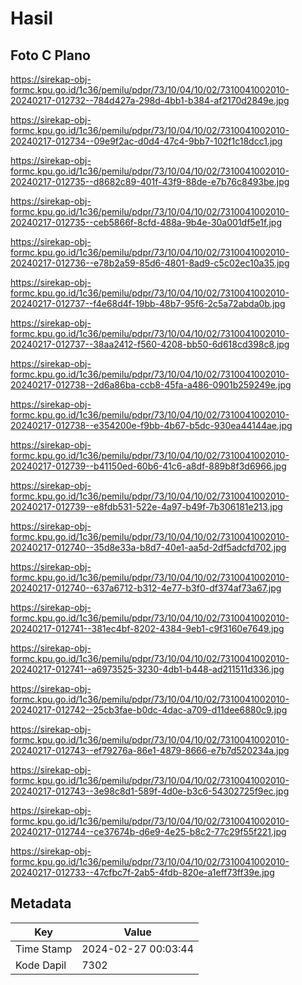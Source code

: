 # Hasil

## Foto C Plano

https://sirekap-obj-formc.kpu.go.id/1c36/pemilu/pdpr/73/10/04/10/02/7310041002010-20240217-012732--784d427a-298d-4bb1-b384-af2170d2849e.jpg

https://sirekap-obj-formc.kpu.go.id/1c36/pemilu/pdpr/73/10/04/10/02/7310041002010-20240217-012734--09e9f2ac-d0d4-47c4-9bb7-102f1c18dcc1.jpg

https://sirekap-obj-formc.kpu.go.id/1c36/pemilu/pdpr/73/10/04/10/02/7310041002010-20240217-012735--d8682c89-401f-43f9-88de-e7b76c8493be.jpg

https://sirekap-obj-formc.kpu.go.id/1c36/pemilu/pdpr/73/10/04/10/02/7310041002010-20240217-012735--ceb5866f-8cfd-488a-9b4e-30a001df5e1f.jpg

https://sirekap-obj-formc.kpu.go.id/1c36/pemilu/pdpr/73/10/04/10/02/7310041002010-20240217-012736--e78b2a59-85d6-4801-8ad9-c5c02ec10a35.jpg

https://sirekap-obj-formc.kpu.go.id/1c36/pemilu/pdpr/73/10/04/10/02/7310041002010-20240217-012737--f4e68d4f-19bb-48b7-95f6-2c5a72abda0b.jpg

https://sirekap-obj-formc.kpu.go.id/1c36/pemilu/pdpr/73/10/04/10/02/7310041002010-20240217-012737--38aa2412-f560-4208-bb50-6d618cd398c8.jpg

https://sirekap-obj-formc.kpu.go.id/1c36/pemilu/pdpr/73/10/04/10/02/7310041002010-20240217-012738--2d6a86ba-ccb8-45fa-a486-0901b259249e.jpg

https://sirekap-obj-formc.kpu.go.id/1c36/pemilu/pdpr/73/10/04/10/02/7310041002010-20240217-012738--e354200e-f9bb-4b67-b5dc-930ea44144ae.jpg

https://sirekap-obj-formc.kpu.go.id/1c36/pemilu/pdpr/73/10/04/10/02/7310041002010-20240217-012739--b41150ed-60b6-41c6-a8df-889b8f3d6966.jpg

https://sirekap-obj-formc.kpu.go.id/1c36/pemilu/pdpr/73/10/04/10/02/7310041002010-20240217-012739--e8fdb531-522e-4a97-b49f-7b306181e213.jpg

https://sirekap-obj-formc.kpu.go.id/1c36/pemilu/pdpr/73/10/04/10/02/7310041002010-20240217-012740--35d8e33a-b8d7-40e1-aa5d-2df5adcfd702.jpg

https://sirekap-obj-formc.kpu.go.id/1c36/pemilu/pdpr/73/10/04/10/02/7310041002010-20240217-012740--637a6712-b312-4e77-b3f0-df374af73a67.jpg

https://sirekap-obj-formc.kpu.go.id/1c36/pemilu/pdpr/73/10/04/10/02/7310041002010-20240217-012741--381ec4bf-8202-4384-9eb1-c9f3160e7649.jpg

https://sirekap-obj-formc.kpu.go.id/1c36/pemilu/pdpr/73/10/04/10/02/7310041002010-20240217-012741--a6973525-3230-4db1-b448-ad211511d336.jpg

https://sirekap-obj-formc.kpu.go.id/1c36/pemilu/pdpr/73/10/04/10/02/7310041002010-20240217-012742--25cb3fae-b0dc-4dac-a709-d11dee6880c9.jpg

https://sirekap-obj-formc.kpu.go.id/1c36/pemilu/pdpr/73/10/04/10/02/7310041002010-20240217-012743--ef79276a-86e1-4879-8666-e7b7d520234a.jpg

https://sirekap-obj-formc.kpu.go.id/1c36/pemilu/pdpr/73/10/04/10/02/7310041002010-20240217-012743--3e98c8d1-589f-4d0e-b3c6-54302725f9ec.jpg

https://sirekap-obj-formc.kpu.go.id/1c36/pemilu/pdpr/73/10/04/10/02/7310041002010-20240217-012744--ce37674b-d6e9-4e25-b8c2-77c29f55f221.jpg

https://sirekap-obj-formc.kpu.go.id/1c36/pemilu/pdpr/73/10/04/10/02/7310041002010-20240217-012733--47cfbc7f-2ab5-4fdb-820e-a1eff73ff39e.jpg


## Metadata

| Key        | Value               |
| ---------- | ------------------- |
| Time Stamp | 2024-02-27 00:03:44 |
| Kode Dapil | 7302                |



